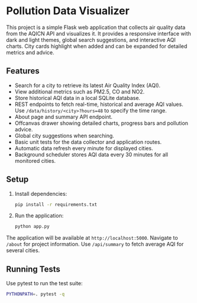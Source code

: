 # Pollution Data Visualizer

This project is a simple Flask web application that collects air quality data from the AQICN API and visualizes it.
It provides a responsive interface with dark and light themes, global search suggestions, and interactive AQI charts. City cards highlight when added and can be expanded for detailed metrics and advice.

## Features
- Search for a city to retrieve its latest Air Quality Index (AQI).
- View additional metrics such as PM2.5, CO and NO2.
- Store historical AQI data in a local SQLite database.
- REST endpoints to fetch real-time, historical and average AQI values. Use `/data/history/<city>?hours=48` to specify the time range.
- About page and summary API endpoint.
- Offcanvas drawer showing detailed charts, progress bars and pollution advice.
- Global city suggestions when searching.
- Basic unit tests for the data collector and application routes.
- Automatic data refresh every minute for displayed cities.
- Background scheduler stores AQI data every 30 minutes for all monitored cities.

## Setup
1. Install dependencies:
   ```bash
   pip install -r requirements.txt
   ```
2. Run the application:
   ```bash
   python app.py
   ```
The application will be available at `http://localhost:5000`.
Navigate to `/about` for project information. Use `/api/summary` to fetch average AQI for several cities.

## Running Tests
Use pytest to run the test suite:
```bash
PYTHONPATH=. pytest -q
```

